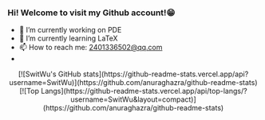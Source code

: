 ### Hi! Welcome to visit my Github account!😁

- 🔭 I’m currently working on PDE
- 🌱 I’m currently learning LaTeX
- 📫 How to reach me: [2401336502@qq.com](mailto:2401336502@qq.com)
- 
<div align="center">
[![SwitWu's GitHub stats](https://github-readme-stats.vercel.app/api?username=SwitWu)](https://github.com/anuraghazra/github-readme-stats)
[![Top Langs](https://github-readme-stats.vercel.app/api/top-langs/?username=SwitWu&layout=compact)](https://github.com/anuraghazra/github-readme-stats)
</div>
